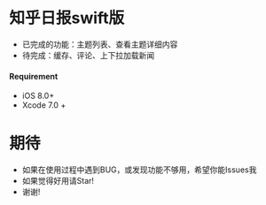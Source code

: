 # 知乎日报swift版

- 已完成的功能：主题列表、查看主题详细内容
- 待完成：缓存、评论、上下拉加载新闻
#### Requirement

* iOS 8.0+ 
* Xcode 7.0 +


# 期待
- 如果在使用过程中遇到BUG，或发现功能不够用，希望你能Issues我
- 如果觉得好用请Star!
- 谢谢!
